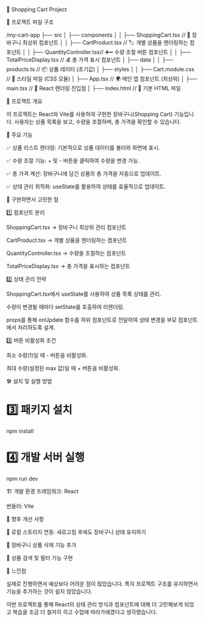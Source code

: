 🛒 Shopping Cart Project

📂 프로젝트 파일 구조

/my-cart-app
 ├── src
 │   ├── components
 │   │   ├── ShoppingCart.tsx      // 🛒 장바구니 최상위 컴포넌트
 │   │   ├── CartProduct.tsx       // 🏷 개별 상품을 렌더링하는 컴포넌트
 │   │   ├── QuantityController.tsx// ➕➖ 수량 조절 버튼 컴포넌트
 │   │   ├── TotalPriceDisplay.tsx // 💰 총 가격 표시 컴포넌트
 │   ├── data
 │   │   ├── products.ts           // 📦 상품 데이터 (초기값)
 │   ├── styles
 │   │   ├── Cart.module.css       // 🎨 스타일 파일 (CSS 모듈)
 │   ├── App.tsx                   // 🌍 메인 앱 컴포넌트 (최상위)
 │   ├── main.tsx                   // 🚀 React 렌더링 진입점
 │   ├── index.html                 // 📄 기본 HTML 파일

📌 프로젝트 개요

이 프로젝트는 React와 Vite를 사용하여 구현한 장바구니(Shopping Cart) 기능입니다.
사용자는 상품 목록을 보고, 수량을 조절하며, 총 가격을 확인할 수 있습니다.

🚀 주요 기능

✅ 상품 리스트 렌더링: 기본적으로 상품 데이터를 불러와 화면에 표시.

✅ 수량 조절 기능: + 및 - 버튼을 클릭하여 수량을 변경 가능.

✅ 총 가격 계산: 장바구니에 담긴 상품의 총 가격을 자동으로 업데이트.

✅ 상태 관리 최적화: useState를 활용하여 상태를 효율적으로 업데이트.

🤔 구현하면서 고민한 점

1️⃣ 컴포넌트 분리

ShoppingCart.tsx → 장바구니 최상위 관리 컴포넌트

CartProduct.tsx → 개별 상품을 렌더링하는 컴포넌트

QuantityController.tsx → 수량을 조절하는 컴포넌트

TotalPriceDisplay.tsx → 총 가격을 표시하는 컴포넌트

2️⃣ 상태 관리 전략

ShoppingCart.tsx에서 useState를 사용하여 상품 목록 상태를 관리.

수량이 변경될 때마다 setState를 호출하여 리렌더링.

props를 통해 onUpdate 함수를 하위 컴포넌트로 전달하여 상태 변경을 부모 컴포넌트에서 처리하도록 설계.

3️⃣ 버튼 비활성화 조건

최소 수량(1)일 때 - 버튼을 비활성화.

최대 수량(설정된 max 값)일 때 + 버튼을 비활성화.

🛠️ 설치 및 실행 방법


# 3️⃣ 패키지 설치
npm install

# 4️⃣ 개발 서버 실행
npm run dev

🏗️ 개발 환경
프레임워크: React

번들러: Vite


📌 향후 개선 사항

🔹 로컬 스토리지 연동: 새로고침 후에도 장바구니 상태 유지하기

🔹 장바구니 상품 삭제 기능 추가

🔹 상품 검색 및 필터 기능 구현

📩 느낀점 

실제로 진행하면서 예상보다 어려운 점이 많았습니다. 특히 프로젝트 구조를 유지하면서 기능을 추가하는 것이 쉽지 않았습니다.

이번 프로젝트를 통해 React의 상태 관리 방식과 컴포넌트에 대해 더 고민해보게 되었고 복습을 조금 더 철저히 히고 수업에 따라가애겠다고 생각했습니다. 
